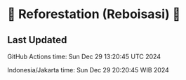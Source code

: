 
# 🌳 Reforestation (Reboisasi) 🌲

## Last Updated

GitHub Actions time: Sun Dec 29 13:20:45 UTC 2024

Indonesia/Jakarta time: Sun Dec 29 20:20:45 WIB 2024
